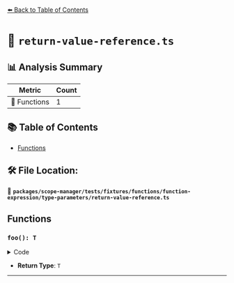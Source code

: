 [⬅️ Back to Table of Contents](../../../../../../../index.md)

# 📄 `return-value-reference.ts`

## 📊 Analysis Summary

| Metric | Count |
|--------|-------|
| 🔧 Functions | 1 |

## 📚 Table of Contents

- [Functions](#functions)

## 🛠️ File Location:
📂 **`packages/scope-manager/tests/fixtures/functions/function-expression/type-parameters/return-value-reference.ts`**

## Functions

### `foo(): T`

<details><summary>Code</summary>

```ts
function <T>(): T {}
```
</details>

- **Return Type**: `T`

---